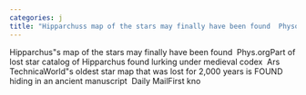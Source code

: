 ```yaml
---
categories: j
title: "Hipparchuss map of the stars may finally have been found  Physorg"
---
```

Hipparchus"s map of the stars may finally have been found&nbsp;&nbsp;Phys.orgPart of lost star catalog of Hipparchus found lurking under medieval codex&nbsp;&nbsp;Ars TechnicaWorld"s oldest star map that was lost for 2,000 years is FOUND hiding in an ancient manuscript&nbsp;&nbsp;Daily MailFirst kno